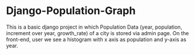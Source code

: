 # Django-Population-Graph
This is a basic django project in which Population Data (year, population, increment over year, growth_rate) of a city is stored via admin page. On the front-end, user we see a histogram with x axis as population and y-axis as year.  
